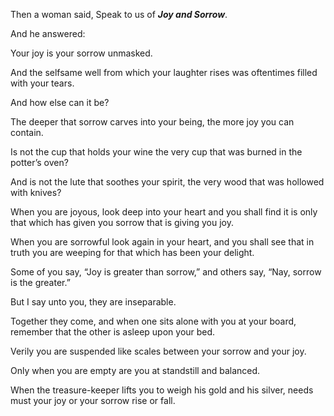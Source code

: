 Then a woman said, Speak to us of **_Joy and Sorrow_**.

And he answered:

Your joy is your sorrow unmasked.

And the selfsame well from which your laughter rises was oftentimes filled with your tears.

And how else can it be?

The deeper that sorrow carves into your being, the more joy you can contain.

Is not the cup that holds your wine the very cup that was burned in the potter’s oven?

And is not the lute that soothes your spirit, the very wood that was hollowed with knives?

When you are joyous, look deep into your heart and you shall find it is only that which has given you sorrow that is giving you joy.

When you are sorrowful look again in your heart, and you shall see that in truth you are weeping for that which has been your delight.

Some of you say, “Joy is greater than sorrow,” and others say, “Nay, sorrow is the greater.”

But I say unto you, they are inseparable.

Together they come, and when one sits alone with you at your board, remember that the other is asleep upon your bed.

Verily you are suspended like scales between your sorrow and your joy.

Only when you are empty are you at standstill and balanced.

When the treasure-keeper lifts you to weigh his gold and his silver, needs must your joy or your sorrow rise or fall.